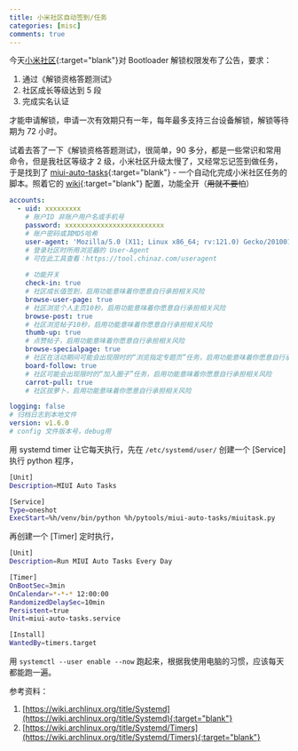 ```yaml
---
title: 小米社区自动签到/任务
categories: [misc]
comments: true
---
```


今天[小米社区](https://www.xiaomi.cn/){:target="blank"}对 Bootloader 解锁权限发布了公告，要求：

1. 通过《解锁资格答题测试》
2. 社区成长等级达到 5 段
3. 完成实名认证

才能申请解锁，申请一次有效期只有一年，每年最多支持三台设备解锁，解锁等待期为 72 小时。

试着去答了一下《解锁资格答题测试》，很简单，90 多分，都是一些常识和常用命令，但是我社区等级才 2 级，小米社区升级太慢了，又经常忘记签到做任务，于是找到了 [miui-auto-tasks](https://github.com/0-8-4/miui-auto-tasks){:target="blank"} - 一个自动化完成小米社区任务的脚本。照着它的 [wiki](https://github.com/0-8-4/miui-auto-tasks/wiki){:target="blank"} 配置，功能全开（~~用就不要怕~~）

```yaml
accounts:
  - uid: xxxxxxxxx
    # 账户ID 非账户用户名或手机号
    password: xxxxxxxxxxxxxxxxxxxxxxxxx
    # 账户密码或其MD5哈希
    user-agent: 'Mozilla/5.0 (X11; Linux x86_64; rv:121.0) Gecko/20100101 Firefox/121.0'
    # 登录社区时所用浏览器的 User-Agent
    # 可在此工具查看：https://tool.chinaz.com/useragent
    
    # 功能开关
    check-in: true
    # 社区成长值签到，启用功能意味着你愿意自行承担相关风险
    browse-user-page: true
    # 社区浏览个人主页10秒，启用功能意味着你愿意自行承担相关风险
    browse-post: true
    # 社区浏览帖子10秒，启用功能意味着你愿意自行承担相关风险
    thumb-up: true
    # 点赞帖子，启用功能意味着你愿意自行承担相关风险
    browse-specialpage: true
    # 社区在活动期间可能会出现限时的“浏览指定专题页”任务，启用功能意味着你愿意自行承担相关风险
    board-follow: true
    # 社区可能会出现限时的“加入圈子”任务，启用功能意味着你愿意自行承担相关风险
    carrot-pull: true
    # 社区拔萝卜，启用功能意味着你愿意自行承担相关风险

logging: false
# 归档日志到本地文件
version: v1.6.0
# config 文件版本号，debug用

```

用 systemd timer 让它每天执行，先在 `/etc/systemd/user/` 创建一个 [Service] 执行 python 程序，

```bash
[Unit]
Description=MIUI Auto Tasks

[Service]
Type=oneshot
ExecStart=%h/venv/bin/python %h/pytools/miui-auto-tasks/miuitask.py
```

再创建一个 [Timer] 定时执行，

```bash
[Unit]
Description=Run MIUI Auto Tasks Every Day

[Timer]
OnBootSec=3min
OnCalendar=*-*-* 12:00:00
RandomizedDelaySec=10min
Persistent=true
Unit=miui-auto-tasks.service

[Install]
WantedBy=timers.target
```

用 `systemctl --user enable --now` 跑起来，根据我使用电脑的习惯，应该每天都能跑一遍。

参考资料：

1. [https://wiki.archlinux.org/title/Systemd](https://wiki.archlinux.org/title/Systemd){:target="blank"}
2. [https://wiki.archlinux.org/title/Systemd/Timers](https://wiki.archlinux.org/title/Systemd/Timers){:target="blank"}
